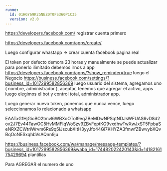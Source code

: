 ```yaml
---
runme:
  id: 01HGY69K2GNEZ0T0FS360P1C35
  version: v2.0
---
```


https://developers.facebook.com/ registrar cuenta primero

https://developers.facebook.com/apps/create/

Luego configurar whastapp -> crear cuenta facebook pagina real

El token por defecto demora 23 horas y manualmente se puede actualizar para ponerlo ilimitado debemos irnos a app 
https://developers.facebook.com/apps/?show_reminder=true  luego el Negocio https://business.facebook.com/settings/?business_id=1017299582856369 luego usuario del sistema, agregamos uno ( nombre, administrador ), aceptar, tenemos que agregar el activo, apps luego elegimos el bot y control total, administrador app. 

Luego generar nuevo token, ponemos que nunca vence, luego seleccionamos lo relacionado a whatsapp

EAATxGfHjGioBO2tmvl6WBXoOToI9eqZBeMDwNPSqtNDJsWFUAS6vD8d2ov2J7Ev44TawOC5HvMMFIqWoSzv9ZBvFeptKG9vxdhwTwXwJxST5FpbaSeNRXZCWtriWrvm6Rs9q5lJscubXItH3yyJfx44Gl7KHYZA3fmwfZBwvybXQvBqOoNESxqhbVsAQnn9ju

https://business.facebook.com/wa/manage/message-templates/?business_id=1017299582856369&waba_id=174482022420143&id=1418216175429694 plantillas

Para AGREGAR el numero de uno